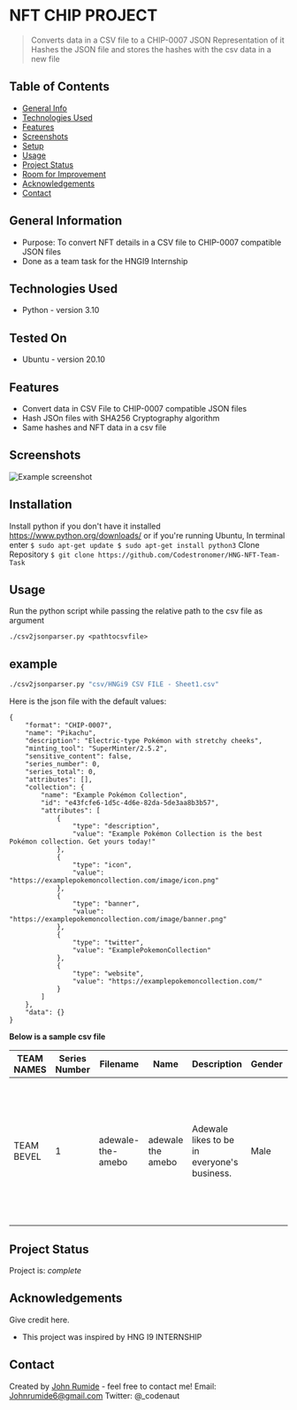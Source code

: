 # NFT CHIP PROJECT
> Converts data in a CSV file to a CHIP-0007 JSON Representation of it
> Hashes the JSON file and stores the hashes with the csv data in a new file<!-- If you have the project hosted somewhere, include the link here. -->

## Table of Contents
* [General Info](#general-information)
* [Technologies Used](#technologies-used)
* [Features](#features)
* [Screenshots](#screenshots)
* [Setup](#setup)
* [Usage](#usage)
* [Project Status](#project-status)
* [Room for Improvement](#room-for-improvement)
* [Acknowledgements](#acknowledgements)
* [Contact](#contact)
<!-- * [License](#license) -->


## General Information
- Purpose: To convert NFT details in a CSV file to CHIP-0007 compatible JSON files 
- Done as a team task for the HNGI9 Internship
<!-- You don't have to answer all the questions - just the ones relevant to your project. -->


## Technologies Used
- Python - version 3.10

## Tested On
- Ubuntu - version 20.10


## Features
- Convert data in CSV File to CHIP-0007 compatible JSON files
- Hash JSOn files with SHA256 Cryptography algorithm
- Same hashes and NFT data in a csv file


## Screenshots
![Example screenshot](./img/screenshot.png)
<!-- If you have screenshots you'd like to share, include them here. -->


## Installation
Install python if you don't have it installed
https://www.python.org/downloads/
or if you're running Ubuntu, In terminal enter
`
$ sudo apt-get update
$ sudo apt-get install python3
`
Clone Repository
`$ git clone https://github.com/Codestronomer/HNG-NFT-Team-Task`


## Usage
Run the python script while passing the relative path to the csv file as argument

`./csv2jsonparser.py <pathtocsvfile>`

## example

```bash
./csv2jsonparser.py "csv/HNGi9 CSV FILE - Sheet1.csv"
```

Here is the json file with the default values:

```jsonc
{
    "format": "CHIP-0007",
    "name": "Pikachu",
    "description": "Electric-type Pokémon with stretchy cheeks",
    "minting_tool": "SuperMinter/2.5.2",
    "sensitive_content": false,
    "series_number": 0,
    "series_total": 0,
    "attributes": [],
    "collection": {
        "name": "Example Pokémon Collection",
        "id": "e43fcfe6-1d5c-4d6e-82da-5de3aa8b3b57",
        "attributes": [
            {
                "type": "description",
                "value": "Example Pokémon Collection is the best Pokémon collection. Get yours today!"
            },
            {
                "type": "icon",
                "value": "https://examplepokemoncollection.com/image/icon.png"
            },
            {
                "type": "banner",
                "value": "https://examplepokemoncollection.com/image/banner.png"
            },
            {
                "type": "twitter",
                "value": "ExamplePokemonCollection"
            },
            {
                "type": "website",
                "value": "https://examplepokemoncollection.com/"
            }
        ]
    },
    "data": {}
}
```

**Below is a sample csv file**

| TEAM NAMES | Series Number | Filename          | Name              | Description                                 | Gender | Attributes                                                                                                                        | UUID                                 |
| ---------- | ------------- | ----------------- | ----------------- | ------------------------------------------- | ------ | --------------------------------------------------------------------------------------------------------------------------------- | ------------------------------------ |
| TEAM BEVEL | 1             | adewale-the-amebo | adewale the amebo | Adewale likes to be in everyone's business. | Male   | hair: bald; eyes: black; teeth: none; clothing: red; accessories: mask; expression: none; strength: powerful; weakness: curiosity | cad316c3-37f8-4b27-9f53-9d803bfcfee7 |


## Project Status
Project is: _complete_


## Acknowledgements
Give credit here.
- This project was inspired by HNG I9 INTERNSHIP

## Contact
Created by [John Rumide](https://www.github.com/codestronomer/) - feel free to contact me!
Email: Johnrumide6@gmail.com
Twitter: @_codenaut


<!-- Optional -->
<!-- ## License -->
<!-- This project is open source and available under the [... License](). -->

<!-- You don't have to include all sections - just the one's relevant to your project -->
